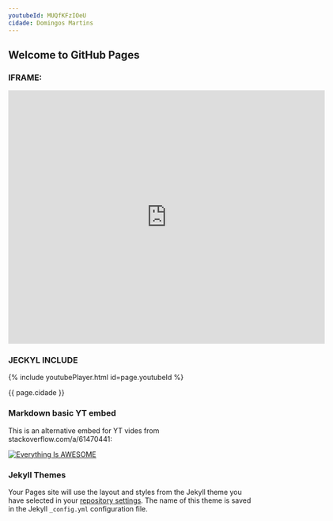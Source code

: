 ```yaml
---
youtubeId: MUQfKFzIOeU
cidade: Domingos Martins
---
```

## Welcome to GitHub Pages

### IFRAME:

<iframe src="https://player.vimeo.com/video/3084678" width="640" height="512" frameborder="0" allow="autoplay; fullscreen" allowfullscreen></iframe>

### JECKYL INCLUDE
{% include youtubePlayer.html id=page.youtubeId %}

<p>{{ page.cidade }}</p>

### Markdown basic YT embed

This is an alternative embed for YT vides from stackoverflow.com/a/61470441:

[![Everything Is AWESOME](https://yt-embed.herokuapp.com/embed?v=StTqXEQ2l-Y)](https://www.youtube.com/watch?v=StTqXEQ2l-Y "Everything Is AWESOME")

### Jekyll Themes

Your Pages site will use the layout and styles from the Jekyll theme you have selected in your [repository settings](https://github.com/RodBuaiz/rodbuaiz/settings). The name of this theme is saved in the Jekyll `_config.yml` configuration file.



<script> window.intergramId = "837244102" </script>
<script id="intergram" type="text/javascript" src="https://www.intergram.xyz/js/widget.js"></script>
